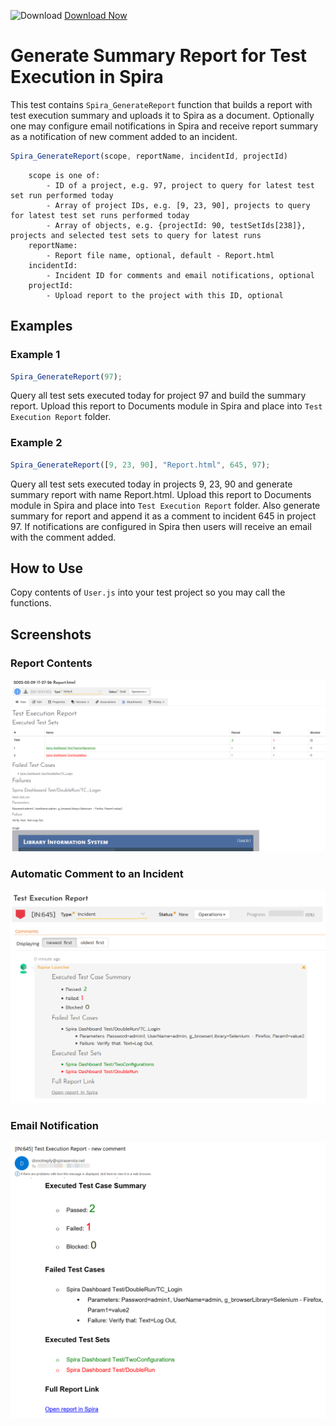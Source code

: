 ![Download](https://github.githubassets.com/images/icons/emoji/unicode/23ec.png?v8) [Download Now](https://inflectra.github.io/DownGit/#/home?url=https://github.com/Inflectra/rapise-powerpack/tree/master/SpiraGenerateReport)

# Generate Summary Report for Test Execution in Spira

This test contains `Spira_GenerateReport` function that builds a report with test execution summary and uploads it to Spira as a document. Optionally one may configure email notifications in Spira and receive report summary as a notification of new comment added to an incident.

```javascript
Spira_GenerateReport(scope, reportName, incidentId, projectId)
```

```
 	scope is one of:
 		- ID of a project, e.g. 97, project to query for latest test set run performed today
 		- Array of project IDs, e.g. [9, 23, 90], projects to query for latest test set runs performed today
 		- Array of objects, e.g. {projectId: 90, testSetIds[238]}, projects and selected test sets to query for latest runs
 	reportName:
 		- Report file name, optional, default - Report.html
 	incidentId:
 		- Incident ID for comments and email notifications, optional
 	projectId:
 		- Upload report to the project with this ID, optional
```

## Examples

### Example 1

```javascript
Spira_GenerateReport(97);
```
Query all test sets executed today for project 97 and build the summary report. Upload this report to Documents module in Spira and place into `Test Execution Report` folder.

### Example 2

```javascript
Spira_GenerateReport([9, 23, 90], "Report.html", 645, 97);
```

Query all test sets executed today in projects 9, 23, 90 and generate summary report with name Report.html. Upload this report to Documents module in Spira and place into `Test Execution Report` folder. Also generate summary for report and append it as a comment to incident 645 in project 97. If notifications are configured in Spira then users will receive an email with the comment added.

## How to Use

Copy contents of `User.js` into your test project so you may call the functions.

## Screenshots

### Report Contents

![report](Media/FullReport.png)

### Automatic Comment to an Incident

![comment](Media/IncidentComment.png)

### Email Notification

![email notification](Media/EmailNotification.png)
